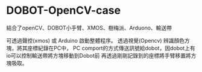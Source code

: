 # DOBOT-OpenCV-case
結合了openCV、DOBOT小手臂、XMOS、樹梅派、Arduono、輸送帶

可透過聲控(xmos) 或 Arduino 啟動整體程序。
透過視覺(Opencv) 辨識顏色方塊，將其座標紀錄在PC中，
PC comport的方式傳送訊號給dobot，因dobot上有io可以控制輸送帶將方塊移動到Dobot前
再透過剛剛記錄到的座標將手臂移置將方塊吸取。
